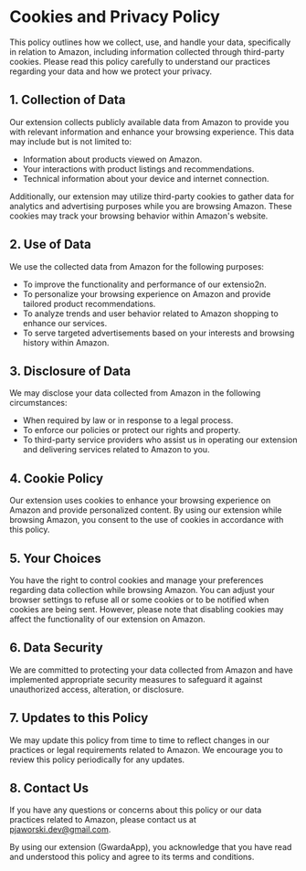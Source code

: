 # Cookies and Privacy Policy

This policy outlines how we collect, use, and handle your data, specifically in relation to Amazon, including information collected through third-party cookies. Please read this policy carefully to understand our practices regarding your data and how we protect your privacy.

## 1. Collection of Data

Our extension collects publicly available data from Amazon to provide you with relevant information and enhance your browsing experience. This data may include but is not limited to:

- Information about products viewed on Amazon.
- Your interactions with product listings and recommendations.
- Technical information about your device and internet connection.

Additionally, our extension may utilize third-party cookies to gather data for analytics and advertising purposes while you are browsing Amazon. These cookies may track your browsing behavior within Amazon's website.

## 2. Use of Data

We use the collected data from Amazon for the following purposes:

- To improve the functionality and performance of our extensio2n.
- To personalize your browsing experience on Amazon and provide tailored product recommendations.
- To analyze trends and user behavior related to Amazon shopping to enhance our services.
- To serve targeted advertisements based on your interests and browsing history within Amazon.

## 3. Disclosure of Data

We may disclose your data collected from Amazon in the following circumstances:

- When required by law or in response to a legal process.
- To enforce our policies or protect our rights and property.
- To third-party service providers who assist us in operating our extension and delivering services related to Amazon to you.

## 4. Cookie Policy

Our extension uses cookies to enhance your browsing experience on Amazon and provide personalized content. By using our extension while browsing Amazon, you consent to the use of cookies in accordance with this policy.

## 5. Your Choices

You have the right to control cookies and manage your preferences regarding data collection while browsing Amazon. You can adjust your browser settings to refuse all or some cookies or to be notified when cookies are being sent. However, please note that disabling cookies may affect the functionality of our extension on Amazon.

## 6. Data Security

We are committed to protecting your data collected from Amazon and have implemented appropriate security measures to safeguard it against unauthorized access, alteration, or disclosure.

## 7. Updates to this Policy

We may update this policy from time to time to reflect changes in our practices or legal requirements related to Amazon. We encourage you to review this policy periodically for any updates.

## 8. Contact Us

If you have any questions or concerns about this policy or our data practices related to Amazon, please contact us at pjaworski.dev@gmail.com.

By using our extension (GwardaApp), you acknowledge that you have read and understood this policy and agree to its terms and conditions.
